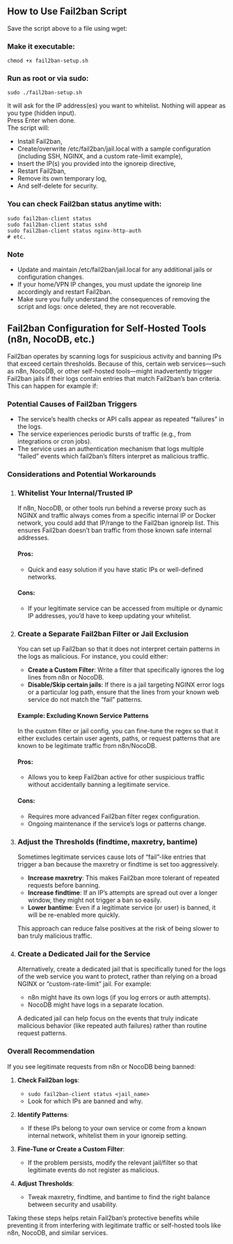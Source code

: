 ## How to Use Fail2ban Script
Save the script above to a file using wget:

### Make it executable:
```
chmod +x fail2ban-setup.sh
```

### Run as root or via sudo:
```
sudo ./fail2ban-setup.sh
```

It will ask for the IP address(es) you want to whitelist. Nothing will appear as you type (hidden input).  
Press Enter when done.  
The script will:

- Install Fail2ban,  
- Create/overwrite /etc/fail2ban/jail.local with a sample configuration (including SSH, NGINX, and a custom rate-limit example),  
- Insert the IP(s) you provided into the ignoreip directive,  
- Restart Fail2ban,  
- Remove its own temporary log,  
- And self-delete for security.  

### You can check Fail2ban status anytime with:
```
sudo fail2ban-client status
sudo fail2ban-client status sshd
sudo fail2ban-client status nginx-http-auth
# etc.
```

### Note

- Update and maintain /etc/fail2ban/jail.local for any additional jails or configuration changes.  
- If your home/VPN IP changes, you must update the ignoreip line accordingly and restart Fail2ban.  
- Make sure you fully understand the consequences of removing the script and logs: once deleted, they are not recoverable.

## Fail2ban Configuration for Self-Hosted Tools (n8n, NocoDB, etc.)

Fail2ban operates by scanning logs for suspicious activity and banning IPs that exceed certain thresholds. Because of this, certain web services—such as n8n, NocoDB, or other self-hosted tools—might inadvertently trigger Fail2ban jails if their logs contain entries that match Fail2ban’s ban criteria. This can happen for example if:

### Potential Causes of Fail2ban Triggers

- The service’s health checks or API calls appear as repeated “failures” in the logs.
- The service experiences periodic bursts of traffic (e.g., from integrations or cron jobs).
- The service uses an authentication mechanism that logs multiple “failed” events which fail2ban’s filters interpret as malicious traffic.

### Considerations and Potential Workarounds

1. ### Whitelist Your Internal/Trusted IP
   If n8n, NocoDB, or other tools run behind a reverse proxy such as NGINX and traffic always comes from a specific internal IP or Docker network, you could add that IP/range to the Fail2ban ignoreip list. This ensures Fail2ban doesn’t ban traffic from those known safe internal addresses.

   #### Pros:
   + Quick and easy solution if you have static IPs or well-defined networks.

   #### Cons:
   + If your legitimate service can be accessed from multiple or dynamic IP addresses, you’d have to keep updating your whitelist.

2. ### Create a Separate Fail2ban Filter or Jail Exclusion
   You can set up Fail2ban so that it does not interpret certain patterns in the logs as malicious. For instance, you could either:

   + **Create a Custom Filter**: Write a filter that specifically ignores the log lines from n8n or NocoDB.
   + **Disable/Skip certain jails**: If there is a jail targeting NGINX error logs or a particular log path, ensure that the lines from your known web service do not match the “fail” patterns.

   #### Example: Excluding Known Service Patterns
   In the custom filter or jail config, you can fine-tune the regex so that it either excludes certain user agents, paths, or request patterns that are known to be legitimate traffic from n8n/NocoDB.

   #### Pros:
   + Allows you to keep Fail2ban active for other suspicious traffic without accidentally banning a legitimate service.

   #### Cons:
   + Requires more advanced Fail2ban filter regex configuration.
   + Ongoing maintenance if the service’s logs or patterns change.

3. ### Adjust the Thresholds (findtime, maxretry, bantime)
   Sometimes legitimate services cause lots of “fail”-like entries that trigger a ban because the maxretry or findtime is set too aggressively.

   + **Increase maxretry**: This makes Fail2ban more tolerant of repeated requests before banning.
   + **Increase findtime**: If an IP’s attempts are spread out over a longer window, they might not trigger a ban so easily.
   + **Lower bantime**: Even if a legitimate service (or user) is banned, it will be re-enabled more quickly.

   This approach can reduce false positives at the risk of being slower to ban truly malicious traffic.

4. ### Create a Dedicated Jail for the Service
   Alternatively, create a dedicated jail that is specifically tuned for the logs of the web service you want to protect, rather than relying on a broad NGINX or “custom-rate-limit” jail. For example:

   + n8n might have its own logs (if you log errors or auth attempts).
   + NocoDB might have logs in a separate location.

   A dedicated jail can help focus on the events that truly indicate malicious behavior (like repeated auth failures) rather than routine request patterns.

### Overall Recommendation

If you see legitimate requests from n8n or NocoDB being banned:

1. **Check Fail2ban logs**:
   + `sudo fail2ban-client status <jail_name>`
   + Look for which IPs are banned and why.

2. **Identify Patterns**:
   + If these IPs belong to your own service or come from a known internal network, whitelist them in your ignoreip setting.

3. **Fine-Tune or Create a Custom Filter**:
   + If the problem persists, modify the relevant jail/filter so that legitimate events do not register as malicious.

4. **Adjust Thresholds**:
   + Tweak maxretry, findtime, and bantime to find the right balance between security and usability.

Taking these steps helps retain Fail2ban’s protective benefits while preventing it from interfering with legitimate traffic or self-hosted tools like n8n, NocoDB, and similar services.

